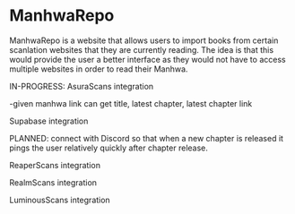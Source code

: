 ﻿# ManhwaRepo
ManhwaRepo is a website that allows users to import books from certain scanlation websites that they are currently reading. The idea is that this would provide the user a better interface as they would not have to access multiple websites in order to read their Manhwa. 

IN-PROGRESS:
AsuraScans integration

  -given manhwa link can get title, latest chapter, latest chapter link

Supabase integration


PLANNED:
connect with Discord so that when a new chapter is released it pings the user relatively quickly after chapter release.

ReaperScans integration

RealmScans integration

LuminousScans integration
